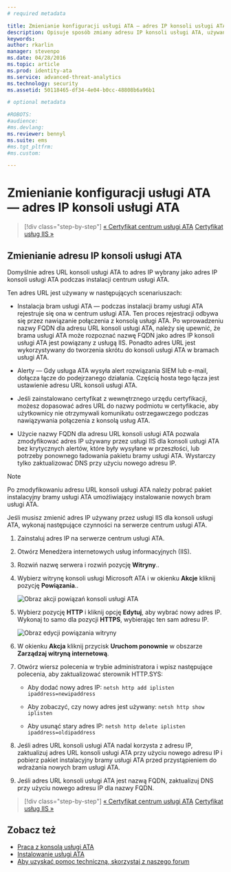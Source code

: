 ```yaml
---
# required metadata

title: Zmienianie konfiguracji usługi ATA — adres IP konsoli usługi ATA | Usługa Microsoft Advanced Threat Analytics
description: Opisuje sposób zmiany adresu IP konsoli usługi ATA, używanego do tworzenia skrótów do konsoli usługi ATA w bramach usługi ATA.
keywords:
author: rkarlin
manager: stevenpo
ms.date: 04/28/2016
ms.topic: article
ms.prod: identity-ata
ms.service: advanced-threat-analytics
ms.technology: security
ms.assetid: 50118465-df34-4e04-b0cc-48808b6a96b1

# optional metadata

#ROBOTS:
#audience:
#ms.devlang:
ms.reviewer: bennyl
ms.suite: ems
#ms.tgt_pltfrm:
#ms.custom:

---
```


# Zmienianie konfiguracji usługi ATA — adres IP konsoli usługi ATA

>[!div class="step-by-step"]
[« Certyfikat centrum usługi ATA](modifying-ata-config-centercert.md)
[Certyfikat usług IIS »](modifying-ata-config-iiscert.md)

## Zmienianie adresu IP konsoli usługi ATA
Domyślnie adres URL konsoli usługi ATA to adres IP wybrany jako adres IP konsoli usługi ATA podczas instalacji centrum usługi ATA.

Ten adres URL jest używany w następujących scenariuszach:

-   Instalacja bram usługi ATA — podczas instalacji bramy usługi ATA rejestruje się ona w centrum usługi ATA. Ten proces rejestracji odbywa się przez nawiązanie połączenia z konsolą usługi ATA. Po wprowadzeniu nazwy FQDN dla adresu URL konsoli usługi ATA, należy się upewnić, że brama usługi ATA może rozpoznać nazwę FQDN jako adres IP konsoli usługi ATA jest powiązany z usługą IIS. Ponadto adres URL jest wykorzystywany do tworzenia skrótu do konsoli usługi ATA w bramach usługi ATA.

-   Alerty — Gdy usługa ATA wysyła alert rozwiązania SIEM lub e-mail, dołącza łącze do podejrzanego działania. Częścią hosta tego łącza jest ustawienie adresu URL konsoli usługi ATA.

-   Jeśli zainstalowano certyfikat z wewnętrznego urzędu certyfikacji, możesz dopasować adres URL do nazwy podmiotu w certyfikacie, aby użytkownicy nie otrzymywali komunikatu ostrzegawczego podczas nawiązywania połączenia z konsolą usług ATA.

-   Użycie nazwy FQDN dla adresu URL konsoli usługi ATA pozwala zmodyfikować adres IP używany przez usługi IIS dla konsoli usługi ATA bez krytycznych alertów, które były wysyłane w przeszłości, lub potrzeby ponownego ładowania pakietu bramy usługi ATA. Wystarczy tylko zaktualizować DNS przy użyciu nowego adresu IP.

> [!NOTE]
> Po zmodyfikowaniu adresu URL konsoli usługi ATA należy pobrać pakiet instalacyjny bramy usługi ATA umożliwiający instalowanie nowych bram usługi ATA.

Jeśli musisz zmienić adres IP używany przez usługi IIS dla konsoli usługi ATA, wykonaj następujące czynności na serwerze centrum usługi ATA.

1.  Zainstaluj adres IP na serwerze centrum usługi ATA.

2.  Otwórz Menedżera internetowych usług informacyjnych (IIS).

3.  Rozwiń nazwę serwera i rozwiń pozycję **Witryny**..

4.  Wybierz witrynę konsoli usługi Microsoft ATA i w okienku **Akcje** kliknij pozycję **Powiązania**..

    ![Obraz akcji powiązań konsoli usługi ATA](media/ATA-console-change-IP-bindings.jpg)

5.  Wybierz pozycję **HTTP** i kliknij opcję **Edytuj**, aby wybrać nowy adres IP. Wykonaj to samo dla pozycji **HTTPS**, wybierając ten sam adresu IP.

    ![Obraz edycji powiązania witryny](media/ATA-change-console-IP.jpg)

6.  W okienku **Akcja** kliknij przycisk **Uruchom ponownie** w obszarze **Zarządzaj witryną internetową**.

7.  Otwórz wiersz polecenia w trybie administratora i wpisz następujące polecenia, aby zaktualizować sterownik HTTP.SYS:

    -   Aby dodać nowy adres IP: `netsh http add iplisten ipaddress=newipaddress`

    -   Aby zobaczyć, czy nowy adres jest używany: `netsh http show iplisten`

    -   Aby usunąć stary adres IP: `netsh http delete iplisten ipaddress=oldipaddress`

8.  Jeśli adres URL konsoli usługi ATA nadal korzysta z adresu IP, zaktualizuj adres URL konsoli usługi ATA przy użyciu nowego adresu IP i pobierz pakiet instalacyjny bramy usługi ATA przed przystąpieniem do wdrażania nowych bram usługi ATA.

9. Jeśli adres URL konsoli usługi ATA jest nazwą FQDN, zaktualizuj DNS przy użyciu nowego adresu IP dla nazwy FQDN.

>[!div class="step-by-step"]
[« Certyfikat centrum usługi ATA](modifying-ata-config-centercert.md)
[Certyfikat usług IIS »](modifying-ata-config-iiscert.md)


## Zobacz też
- [Praca z konsolą usługi ATA](/advanced-threat-analytics/understand-explore/working-with-ata-console)
- [Instalowanie usługi ATA](install-ata.md)
- [Aby uzyskać pomoc techniczną, skorzystaj z naszego forum](https://social.technet.microsoft.com/Forums/security/en-US/home?forum=mata)


<!--HONumber=Apr16_HO4-->


